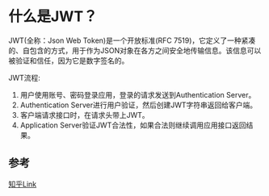 # 什么是JWT？

JWT(全称：Json Web Token)是一个开放标准(RFC 7519)，它定义了一种紧凑的、自包含的方式，用于作为JSON对象在各方之间安全地传输信息。该信息可以被验证和信任，因为它是数字签名的。

JWT流程:

1. 用户使用账号、密码登录应用，登录的请求发送到Authentication Server。
2. Authentication Server进行用户验证，然后创建JWT字符串返回给客户端。
3. 客户端请求接口时，在请求头带上JWT。
4. Application Server验证JWT合法性，如果合法则继续调用应用接口返回结果。


## 参考

[知乎Link](https://www.zhihu.com/question/485758060/answer/2257869896)
